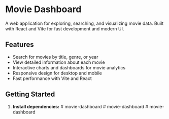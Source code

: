 # Movie Dashboard

A web application for exploring, searching, and visualizing movie data. Built with React and Vite for fast development and modern UI.

## Features

- Search for movies by title, genre, or year
- View detailed information about each movie
- Interactive charts and dashboards for movie analytics
- Responsive design for desktop and mobile
- Fast performance with Vite and React

## Getting Started

1. **Install dependencies:**
#   m o v i e - d a s h b o a r d  
 #   m o v i e - d a s h b o a r d  
 #   m o v i e - d a s h b o a r d  
 